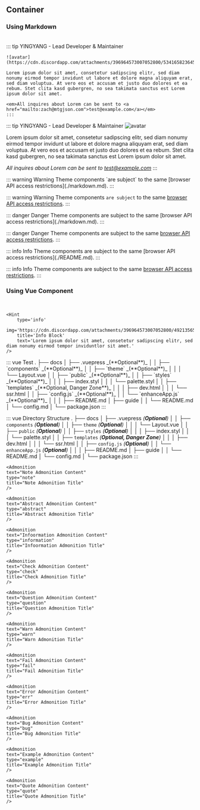 ## Container

### Using Markdown
<br/>

<Expansion>
    ::: tip YINGYANG - Lead Developer & Maintainer
    
    ![avatar](https://cdn.discordapp.com/attachments/396964573007052800/534165823645024296/YingYang.gif)
    
    Lorem ipsum dolor sit amet, consetetur sadipscing elitr, sed diam nonumy eirmod tempor invidunt ut labore et dolore magna aliquyam erat, sed diam voluptua. At vero eos et accusam et justo duo dolores et ea rebum. Stet clita kasd gubergren, no sea takimata sanctus est Lorem ipsum dolor sit amet.
    
    <em>All inquires about Lorem can be sent to <a href="mailto:zach@mtgjson.com">test@example.com</a></em>
    :::
</Expansion>
  
::: tip YINGYANG - Lead Developer & Maintainer
![avatar](https://cdn.discordapp.com/attachments/396964573007052800/534165823645024296/YingYang.gif)

Lorem ipsum dolor sit amet, consetetur sadipscing elitr, sed diam nonumy eirmod tempor invidunt ut labore et dolore 
magna aliquyam erat, sed diam voluptua. At vero eos et accusam et justo duo dolores et ea rebum. Stet clita kasd 
gubergren, no sea takimata sanctus est Lorem ipsum dolor sit amet.

<em>All inquires about Lorem can be sent to <a href="mailto:zach@mtgjson.com">test@example.com</a></em>
:::

<Expansion>
    ::: warning Warning
    Theme components `are subject` to the same [browser API access restrictions](./markdown.md).
    :::
</Expansion>    

::: warning Warning
Theme components `are subject` to the same [browser API access restrictions](./README.md).
:::

<Expansion>
    ::: danger Danger
    Theme components are subject to the same [browser API access restrictions](./markdown.md).
    :::
</Expansion>

::: danger Danger
Theme components are subject to the same [browser API access restrictions](./markdown.md).
:::

<Expansion>
    ::: info Info
    Theme components are subject to the same [browser API access restrictions](./README.md).
    :::
</Expansion>

::: info Info
Theme components are subject to the same [browser API access restrictions](./README.md).
:::

### Using Vue Component
<br/>
<Expansion lang="vue">

    <Hint
        type='info'
        img='https://cdn.discordapp.com/attachments/396964573007052800/492135655233683458/PaladinHypeMain.gif'
        title='Info Block'
        text='Lorem ipsum dolor sit amet, consetetur sadipscing elitr, sed diam nonumy eirmod tempor inviduntlor sit amet.'
    />
</Expansion>

<Hint
    type='info'
    img='https://cdn.discordapp.com/attachments/396964573007052800/492135655233683458/PaladinHypeMain.gif'
    title='Info Block'
    text='Lorem ipsum dolor sit amet, consetetur sadipscing elitr, sed diam nonumy eirmod tempor invidunt ut labore et dolore magna aliquyam erat, sed diam voluptua. At vero eos et accusam et justo duo dolores et ea rebum. Stet clita kasd gubergren, no sea takimata sanctus est Lorem ipsum dolor sit amet. Lorem ipsum dolor sit amet, consetetur sadipscing elitr, sed diam nonumy eirmod tempor invidunt ut labore et dolore magna aliquyam erat, sed diam voluptua. At vero eos et accusam et justo duo dolores et ea rebum. Stet clita kasd gubergren, no sea takimata sanctus est Lorem ipsum dolor sit amet.'
/>

<Expansion>
    ::: vue Test
    .
    ├── docs
    │   ├── .vuepress _(**Optional**)_
    │   │   ├── `components` _(**Optional**)_
    │   │   ├── `theme` _(**Optional**)_
    │   │   │   └── Layout.vue
    │   │   ├── `public` _(**Optional**)_
    │   │   ├── `styles` _(**Optional**)_
    │   │   │   ├── index.styl
    │   │   │   └── palette.styl
    │   │   ├── `templates` _(**Optional, Danger Zone**)_
    │   │   │   ├── dev.html
    │   │   │   └── ssr.html
    │   │   ├── `config.js` _(**Optional**)_
    │   │   └── `enhanceApp.js` _(**Optional**)_
    │   │ 
    │   ├── README.md
    │   ├── guide
    │   │   └── README.md
    │   └── config.md
    │ 
    └── package.json
    :::
</Expansion>

::: vue Directory Structure
.
├── docs
│   ├── .vuepress _(**Optional**)_
│   │   ├── `components` _(**Optional**)_
│   │   ├── `theme` _(**Optional**)_
│   │   │   └── Layout.vue
│   │   ├── `public` _(**Optional**)_
│   │   ├── `styles` _(**Optional**)_
│   │   │   ├── index.styl
│   │   │   └── palette.styl
│   │   ├── `templates` _(**Optional, Danger Zone**)_
│   │   │   ├── dev.html
│   │   │   └── ssr.html
│   │   ├── `config.js` _(**Optional**)_
│   │   └── `enhanceApp.js` _(**Optional**)_
│   │ 
│   ├── README.md
│   ├── guide
│   │   └── README.md
│   └── config.md
│ 
└── package.json
:::

<Expansion lang="vue">

    <Admonition 
    text="Note Admonition Content" 
    type="note" 
    title="Note Admonition Title"
    />
</Expansion>
<Admonition text="Note Admonition Content" type="note" title="Note Admonition Title"/>

<Expansion lang="vue">

    <Admonition 
    text="Abstract Admonition Content" 
    type="abstract" 
    title="Abstract Admonition Title"
    />
</Expansion>
<Admonition text="Abstract Admonition Content" type="abstract" title="Abstract Admonition Title"/>

<Expansion lang="vue">

    <Admonition 
    text="Infoormation Admonition Content" 
    type="information" 
    title="Infoormation Admonition Title"
    />
</Expansion>
<Admonition text="Infoormation Admonition Content" type="information" title="Infoormation Admonition Title"/>

<Expansion lang="vue">

    <Admonition 
    text="Check Admonition Content" 
    type="check" 
    title="Check Admonition Title"
    />
</Expansion>
<Admonition text="Check Admonition Content" type="check" title="Check Admonition Title"/>

<Expansion lang="vue">

    <Admonition 
    text="Question Admonition Content" 
    type="question" 
    title="Question Admonition Title"
    />
</Expansion>
<Admonition text="Question Admonition Content" type="question" title="Question Admonition Title"/>

<Expansion lang="vue">

    <Admonition 
    text="Warn Admonition Content" 
    type="warn" 
    title="Warn Admonition Title"
    />
</Expansion>
<Admonition text="Warn Admonition Content" type="warn" title="Warn Admonition Title"/>

<Expansion lang="vue">

    <Admonition 
    text="Fail Admonition Content" 
    type="fail" 
    title="Fail Admonition Title"
    />
</Expansion>
<Admonition text="Fail Admonition Content" type="fail" title="Fail Admonition Title"/>

<Expansion lang="vue">

    <Admonition 
    text="Error Admonition Content" 
    type="err" 
    title="Error Admonition Title"
    />
</Expansion>
<Admonition text="Error Admonition Content" type="err" title="Error Admonition Title"/>

<Expansion lang="vue">

    <Admonition 
    text="Bug Admonition Content" 
    type="bug" 
    title="Bug Admonition Title"
    />
</Expansion>
<Admonition text="Bug Admonition Content" type="bug" title="Bug Admonition Title"/>

<Expansion lang="vue">

    <Admonition 
    text="Example Admonition Content" 
    type="example" 
    title="Example Admonition Title"
    />
</Expansion>
<Admonition text="Example Admonition Content" type="example" title="Example Admonition Title"/>

<Expansion lang="vue">

    <Admonition 
    text="Quote Admonition Content" 
    type="quote" 
    title="Quote Admonition Title"
    />
</Expansion>
<Admonition text="Quote Admonition Content" type="quote" title="Quote Admonition Title"/>